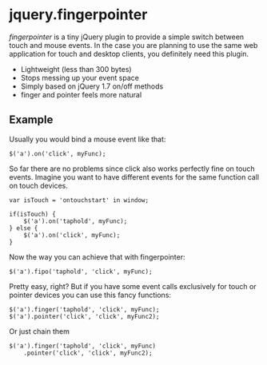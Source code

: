 # jquery.fingerpointer

_fingerpointer_ is a tiny jQuery plugin to provide a simple switch between touch and mouse events. In the case you are planning to use the same web application for touch and desktop clients, you definitely need this plugin.

- Lightweight (less than 300 bytes)
- Stops messing up your event space
- Simply based on jQuery 1.7 on/off methods
- finger and pointer feels more natural

## Example

Usually you would bind a mouse event like that:

	$('a').on('click', myFunc);

So far there are no problems since click also works perfectly fine on touch events. Imagine you want to have different events for the same function call on touch devices.

	var isTouch = 'ontouchstart' in window; 

	if(isTouch) {
		$('a').on('taphold', myFunc);
	} else {
		$('a').on('click', myFunc);
	}

Now the way you can achieve that with fingerpointer:

	$('a').fipo('taphold', 'click', myFunc);

Pretty easy, right? But if you have some event calls exclusively for touch or pointer devices you can use this fancy functions:

	$('a').finger('taphold', 'click', myFunc);
	$('a').pointer('click', 'click', myFunc2);
	
Or just chain them

	$('a').finger('taphold', 'click', myFunc)
		.pointer('click', 'click', myFunc2);
